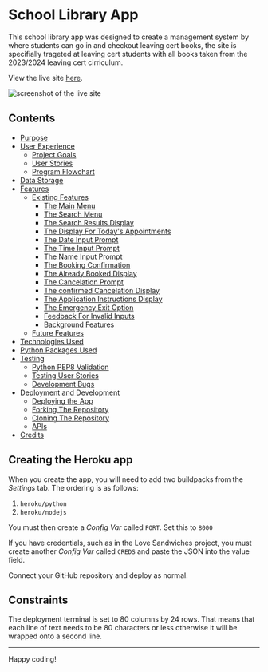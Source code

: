 # School Library App

This school library app was designed to create a management system by where students can go in and checkout leaving cert books, the site is specifially trageted at leaving cert students with all books taken from the 2023/2024 leaving cert cirriculum.

View the live site [here]().

![screenshot of the live site]()


## Contents

* [Purpose](#purpose)
* [User Experience](#user-experience)
   * [Project Goals](#project-goals)
   * [User Stories](#user-stories)
   * [Program Flowchart](#program-flowchart)
* [Data Storage](#data-storage-google-sheets)
* [Features](#features)
   * [Existing Features](#existing-features)
      * [The Main Menu](#the-main-menu)
      * [The Search Menu](#the-search-menu)
      * [The Search Results Display](#the-search-results-display)
      * [The Display For Today's Appointments](#the-display-for-todays-appointments)
      * [The Date Input Prompt](#the-date-input-prompt)
      * [The Time Input Prompt](#the-time-input-prompt)
      * [The Name Input Prompt](#the-name-input-prompt)
      * [The Booking Confirmation](#the-booking-confirmation)
      * [The Already Booked Display](#the-already-booked-display)
      * [The Cancelation Prompt](#the-cancelation-prompt)
      * [The confirmed Cancelation Display](#the-confirmed-cancelation-display)
      * [The Application Instructions Display](#the-application-instructions-display)
      * [The Emergency Exit Option](#the-emergency-exit-option)
      * [Feedback For Invalid Inputs](#feedback-for-invalid-inputs)
      * [Background Features](#background-features)
   * [Future Features](#future-features)
* [Technologies Used](#technologies-used)
* [Python Packages Used](#python-packages-used)
* [Testing](#testing)
   * [Python PEP8 Validation](#python-pep8-validation)
   * [Testing User Stories](#testing-user-stories)
   * [Development Bugs](#development-bugs)
* [Deployment and Development](#deployment-and-development)
   * [Deploying the App](#deploying-the-app)
   * [Forking The Repository](#forking-the-repository)
   * [Cloning The Repository](#cloning-the-repository)
   * [APIs](#apis)
* [Credits](#credits)


## Creating the Heroku app

When you create the app, you will need to add two buildpacks from the _Settings_ tab. The ordering is as follows:

1. `heroku/python`
2. `heroku/nodejs`

You must then create a _Config Var_ called `PORT`. Set this to `8000`

If you have credentials, such as in the Love Sandwiches project, you must create another _Config Var_ called `CREDS` and paste the JSON into the value field.

Connect your GitHub repository and deploy as normal.

## Constraints

The deployment terminal is set to 80 columns by 24 rows. That means that each line of text needs to be 80 characters or less otherwise it will be wrapped onto a second line.

---

Happy coding!

